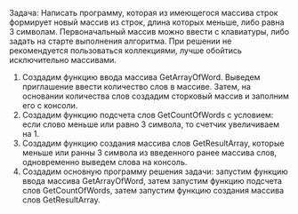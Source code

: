 Задача: Написать программу, которая из имеющегося массива строк формирует новый массив из строк, длина которых меньше, либо равна 3 символам. Первоначальный массив можно ввести с клавиатуры, либо задать на старте выполнения алгоритма. При решении не рекомендуется пользоваться коллекциями, лучше обойтись исключительно массивами.
1. Создадим функцию ввода массива GetArrayOfWord. Выведем приглашение ввести количество слов в массиве. Затем, на основании количества слов создадим сторковый массив и заполним его с консоли.
2. Создадим функцию подсчета слов GetCountOfWords с условием: если слово меньше или равно 3 символа, то счетчик увеличиваем на 1.
3. Создадим функцию создания массива слов GetResultArray, которые меньше или ранны 3 символа из введенного ранее массива слов, одновременно выведем слова на консоль.
4. Создадим основную программу решения задачи: запустим функцию ввода массива GetArrayOfWord, затем запустим функцию подсчета слов GetCountOfWords, затем запустим функцию создания массива слов GetResultArray.